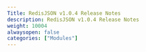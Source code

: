```yaml
---
Title: RedisJSON v1.0.4 Release Notes
description: RedisJSON v1.0.4 Release Notes
weight: 10004
alwaysopen: false
categories: ["Modules"]
---
```

